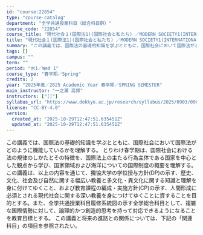 ```yaml
---
id: "course:22854"
type: "course-catalog"
department: "全学共通授業科目（総合科目群）"
course_code: "22854"
course_title: "現代社会１(国際法1)(国際社会と私たち) ／MODERN SOCIETY1(INTERNATIONAL LAW 1)(INTERNATIONAL SOCIETY AND OUR NATION)"
title: "現代社会１(国際法1)(国際社会と私たち) ／MODERN SOCIETY1(INTERNATIONAL LAW 1)(INTERNATIONAL SOCIETY AND OUR NATION)"
summary: "この講義では、国際法の基礎的知識を学ぶとともに、国際社会において国際法がどのように機能しているかを理解する。 とりわけ春学期は、国際社会における法の規律のしかたとその特徴を、国際法上の主たる行為主体である国家を中心とした観点から学び、国家領…"
tags: []
campus: ""
term: ""
period: "水1／Wed 1"
course_type: "春学期／Spring"
credits: 2
year: "2025年度／2025 Academic Year 春学期／SPRING SEMESTER"
main_instructor: "一之瀬 高博"
instructors: ["[]"]
syllabus_url: "https://www.dokkyo.ac.jp/research/syllabus/2025/0903/0903_22854_ja_JP.html"
license: "CC-BY-4.0"
version:
  created_at: "2025-10-29T12:47:51.635451Z"
  updated_at: "2025-10-29T12:47:51.635451Z"
---
```

この講義では、国際法の基礎的知識を学ぶとともに、国際社会において国際法がどのように機能しているかを理解する。 とりわけ春学期は、国際社会における法の規律のしかたとその特徴を、国際法上の主たる行為主体である国家を中心とした観点から学び、国家領域および海洋についての国際制度の概要を理解する。 この講義は、以上の内容を通じて、獨協大学の学位授与方針(DP)の示す、歴史、文化、社会及び自然に関する幅広い教養と多文化・異文化に関する知識と理解を身に付けてゆくこと、および教育課程の編成・実施方針(CP)の示す、人間形成に必須とされる現代社会に関する深い教養を身につけてゆくことに資することを目的とする。また、全学共通授業科目履修系統図の示す全学総合科目として、複雑な国際情勢に対して、論理的かつ創造的思考を持って対応できるようになることを教育目標とする。 この講義と将来の進路との関係については、下記の「関連科目」の項目を参照されたい。
